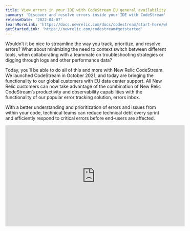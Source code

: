 ```yaml
---
title: View errors in your IDE with CodeStream EU general availability
summary: 'Discover and resolve errors inside your IDE with CodeStream'
releaseDate: '2022-04-07'
learnMoreLink: 'https://docs.newrelic.com/docs/codestream/start-here/what-is-codestream'
getStartedLink: 'https://newrelic.com/codestream#getstarted'
---
```

Wouldn’t it be nice to streamline the way you track, prioritize, and resolve errors? What about minimizing the need to context switch between different tools, when collaborating with a teammate on troubleshooting strategies or digging through logs and other performance data? 

Today, you’ll be able to do all of this and more with New Relic CodeStream. We launched CodeStream in October 2021, and today are bringing the functionality to our global customers with EU data center support. All New Relic customers can now take advantage of the combination of New Relic CodeStream’s productivity and observability capabilities with the functionality of our popular error tracking solution, errors inbox. 

With a better understanding and prioritization of errors and issues from within your code, technical teams can reduce technical debt every sprint and efficiently respond to critical errors before end-users are affected.

<iframe width="560" height="315" src="https://www.youtube.com/watch?v=LfH7p76Cvro" frameborder="0" allow="accelerometer; autoplay; clipboard-write; encrypted-media; gyroscope; picture-in-picture" allowfullscreen></iframe>


